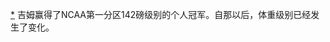 [*](17_Chapter_Eight_How_Man.xhtml#footnote-018-backlink) 吉姆赢得了NCAA第一分区142磅级别的个人冠军。自那以后，体重级别已经发生了变化。
